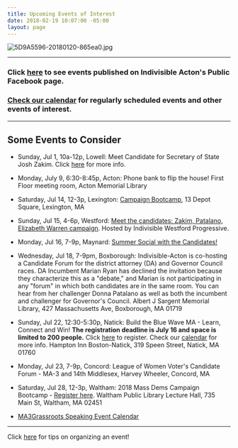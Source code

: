 ```yaml
---
title: Upcoming Events of Interest
date: 2018-02-19 10:07:00 -05:00
layout: page
---
```


![5D9A5596-20180120-865ea0.jpg](/uploads/5D9A5596-20180120-865ea0.jpg)

---

### Click [here](https://www.facebook.com/pg/IndivisibleActon/events/?ref=page_internal) to see events published on Indivisible Acton's Public Facebook page.

### [Check our calendar](http://www.indivisibleacton.org/calendar.html) for regularly scheduled events and other events of interest.

---

## Some Events to Consider

* Sunday, Jul 1, 10a-12p, Lowell: Meet Candidate for Secretary of State Josh Zakim.  Click [here](https://www.facebook.com/events/1559712157487918/) for more info.


* Monday, July 9, 6:30-8:45p, Acton: Phone bank to flip the house! First Floor meeting room, Acton Memorial Library


* Saturday, Jul 14, 12-3p, Lexington: [Campaign Bootcamp](https://massdems.org/2018-campaign-bootcamps/), 13 Depot Square, Lexington, MA


* Sunday, Jul 15, 4-6p, Westford: [Meet the candidates: Zakim, Patalano, Elizabeth Warren campaign](https://www.facebook.com/events/139497656925586/).  Hosted by Indivisible Westford Progressive.


* Monday, Jul 16, 7-9p, Maynard: [Summer Social with the Candidates!](https://www.eventbrite.com/e/indivisible-acton-summer-social-with-candidates-tickets-47115619085)


* Wednesday, Jul 18, 7-9pm, Boxborough: Indivisible-Acton is co-hosting a Candidate Forum for the district attorney (DA) and Governor Council races. DA Incumbent Marian Ryan has declined the invitation because they characterize this as a "debate," and Marian is not participating in any "forum" in which both candidates are in the same room. You can hear from her challenger Donna Patalano as well as both the incumbent and challenger for Governor's Council.  Albert J Sargent Memorial Library,
  427 Massachusetts Ave, Boxborough, MA 01719


* Sunday, Jul 22, 12:30-5:30p, Natick: Build the Blue Wave MA - Learn, Connect and Win! **The registration deadline is July 16 and space is limited to 200 people.** Click [here](https://docs.google.com/forms/d/e/1FAIpQLSeggbmORpUqjHU97YHlKmmZsS26Z8J5gBaVkz3kxh0maMdZPA) to register.  Check our [calendar](http://www.indivisibleacton.org/calendar.html) for more info.  Hampton Inn Boston-Natick, 319 Speen Street, Natick, MA 01760


* Monday, Jul 23, 7-9p, Concord: League of Women Voter's Candidate Forum - MA-3 and 14th Middlesex, Harvey Wheeler, Concord, MA


* Saturday, Jul 28, 12-3p, Waltham: 2018 Mass Dems Campaign Bootcamp - [Register here](https://secure.ngpvan.com/Qq8RBgbcMEi4FfdoqFZ0-Q2).  Waltham Public Library Lecture Hall, 735 Main St, Waltham, MA 02451


* [MA3Grassroots Speaking Event Calendar](https://www.ma3grassroots.com/event-calendar)

---

Click [here](http://www.indivisibleacton.org/events/organize-an-event.html) for tips on organizing an event!